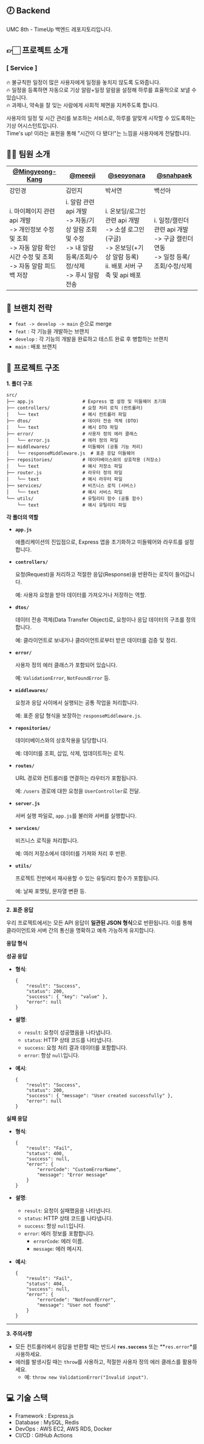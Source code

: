 ## 🕖 Backend  
UMC 8th - TimeUp 백엔드 레포지토리입니다.  
  
## 👉🏻 프로젝트 소개  
### [ Service ]  

🔥 불규칙한 일정이 많은 사용자에게 일정을 놓치지 않도록 도와줍니다.  
🔥 일정을 등록하면 자동으로 기상 알람+일정 알람을 설정해 하루를 효율적으로 보낼 수 있습니다.  
🔥 과제나, 약속을 잘 잊는 사람에게 사회적 체면을 지켜주도록 합니다.  


사용자의 일정 및 시간 관리를 보조하는 서비스로, 하루를 알맞게 시작할 수 있도록하는 기상 어시스턴트입니다.  
Time's up! 이라는 표현을 통해 "시간이 다 됐다!"는 느낌을 사용자에게 전달합니다.  
  
## 👩‍💻 팀원 소개  

| [@Mingyeong-Kang](https://github.com/Mingyeong-Kang) | [@meeeji](https://github.com/meeeji) | [@seoyonara](https://github.com/seoyonara) | [@snahpaek](https://github.com/snahpack) |
| --- | --- | --- | --- |
| 강민경 | 김민지 | 박서연 | 백선아 |
| i. 마이페이지 관련 api 개발  <br> -> 개인정보 수정 및 조회  <br> -> 자동 알람 확인 시간 수정 및 조회  <br>  -> 자동 알람 피드백 저장  | i. 알람 관련 api 개발  <br> -> 자동/기상 알람 조회 및 수정  <br> -> 내 알람 등록/조회/수정/삭제  <br>  -> 푸시 알람 전송 | i. 온보딩/로그인 관련 api 개발  <br>  -> 소셜 로그인(구글)  <br>  -> 온보딩(+기상 알람 등록)  <br> ii. 배포 서버 구축 및 api 배포 | i. 일정/캘린더 관련 api 개발  <br>  -> 구글 캘린더 연동  <br>  -> 일정 등록/조회/수정/삭제  |  
 
## 🔧 브랜치 전략  
- `feat -> develop -> main` 순으로 merge  
- `feat` : 각 기능을 개발하는 브랜치  
- `develop` : 각 기능의 개발을 완료하고 테스트 완료 후 병합하는 브랜치  
- `main` : 배포 브랜치  

## 📂 프로젝트 구조  
**1. 폴더 구조**

```
src/
├── app.js                  # Express 앱 설정 및 미들웨어 초기화
├── controllers/            # 요청 처리 로직 (컨트롤러)
│   └── text                # 예시 컨트롤러 파일
├── dtos/                   # 데이터 전송 객체 (DTO)
│   └── text                # 예시 DTO 파일
├── error/                  # 사용자 정의 에러 클래스
│   └── error.js            # 에러 정의 파일
├── middlewares/            # 미들웨어 (공통 기능 처리)
│   └── responseMiddleware.js  # 표준 응답 미들웨어
├── repositories/           # 데이터베이스와의 상호작용 (저장소)
│   └── text                # 예시 저장소 파일
├── router.js               # 라우터 정의 파일  
│   └── text                # 예시 라우터 파일
├── services/               # 비즈니스 로직 (서비스)
│   └── text                # 예시 서비스 파일
└── utils/                  # 유틸리티 함수 (공통 함수)
    └── text                # 예시 유틸리티 파일

```

**각 폴더의 역할**

- **`app.js`**
    
    애플리케이션의 진입점으로, Express 앱을 초기화하고 미들웨어와 라우트를 설정합니다.
    
- **`controllers/`**
    
    요청(Request)을 처리하고 적절한 응답(Response)을 반환하는 로직이 들어갑니다.
    
    예: 사용자 요청을 받아 데이터를 가져오거나 저장하는 역할.
    
- **`dtos/`**
    
    데이터 전송 객체(Data Transfer Object)로, 요청이나 응답 데이터의 구조를 정의합니다.
    
    예: 클라이언트로 보내거나 클라이언트로부터 받은 데이터를 검증 및 정리.
    
- **`error/`**
    
    사용자 정의 에러 클래스가 포함되어 있습니다.
    
    예: `ValidationError`, `NotFoundError` 등.
    
- **`middlewares/`**
    
    요청과 응답 사이에서 실행되는 공통 작업을 처리합니다.
    
    예: 표준 응답 형식을 보장하는 `responseMiddleware.js`.
    
- **`repositories/`**
    
    데이터베이스와의 상호작용을 담당합니다.
    
    예: 데이터를 조회, 삽입, 삭제, 업데이트하는 로직.
    
- **`routes/`**
    
    URL 경로와 컨트롤러를 연결하는 라우터가 포함됩니다.
    
    예: `/users` 경로에 대한 요청을 `UserController`로 전달.
    
- **`server.js`**
    
    서버 실행 파일로, `app.js`를 불러와 서버를 실행합니다.
    
- **`services/`**
    
    비즈니스 로직을 처리합니다.
    
    예: 여러 저장소에서 데이터를 가져와 처리 후 반환.
    
- **`utils/`**
    
    프로젝트 전반에서 재사용할 수 있는 유틸리티 함수가 포함됩니다.
    
    예: 날짜 포맷팅, 문자열 변환 등.
    

---

**2. 표준 응답**

우리 프로젝트에서는 모든 API 응답이 **일관된 JSON 형식**으로 반환됩니다. 이를 통해 클라이언트와 서버 간의 통신을 명확하고 예측 가능하게 유지합니다.

**응답 형식**

**성공 응답**

- **형식**:
    
    ```
    {
    	"result": "Success",
    	"status": 200,
    	"success": { "key": "value" },
    	"error": null
    }
    ```
    
- **설명**:
    - `result`: 요청이 성공했음을 나타냅니다.
    - `status`: HTTP 상태 코드를 나타냅니다.
    - `success`: 요청 처리 결과 데이터를 포함합니다.
    - `error`: 항상 `null`입니다.
- **예시**:
    
    ```
    {
    	"result": "Success",
    	"status": 200,
    	"success": { "message": "User created successfully" },
    	"error": null
    }
    ```
    

**실패 응답**

- **형식**:
    
    ```
    {
    	"result": "Fail",
    	"status": 400,
    	"success": null,
    	"error": {
    		"errorCode": "CustomErrorName",
    		"message": "Error message"
    	}
    }
    ```
    
- **설명**:
    - `result`: 요청이 실패했음을 나타냅니다.
    - `status`: HTTP 상태 코드를 나타냅니다.
    - `success`: 항상 `null`입니다.
    - `error`: 에러 정보를 포함합니다.
        - `errorCode`: 에러 이름.
        - `message`: 에러 메시지.
- **예시**:
    
    ```
    {
    	"result": "Fail",
    	"status": 404,
    	"success": null,
    	"error": {
    		"errorCode": "NotFoundError",
    		"message": "User not found"
    	}
    }
    ```
    

---

**3. 주의사항**

- 모든 컨트롤러에서 응답을 반환할 때는 반드시 **`res.success`** 또는 **`res.error`*를 사용하세요.
- 에러를 발생시킬 때는 `throw`를 사용하고, 적절한 사용자 정의 에러 클래스를 활용하세요.
    - 예: `throw new ValidationError("Invalid input")`.

## 💻 기술 스택  
- Framework : Express.js  
- Database : MySQL,  Redis  
- DevOps : AWS EC2, AWS RDS, Docker  
- CI/CD : GitHub Actions  
